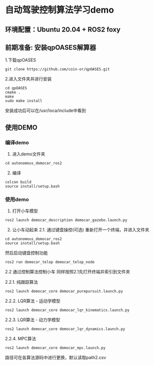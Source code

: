# 自动驾驶控制算法学习demo
## 环境配置：Ubuntu 20.04 + ROS2 foxy
## 前期准备: 安装qpOASES解算器
1.下载qpOASES
```
git clone https://github.com/coin-or/qpOASES.git
```
2.进入文件夹并进行安装
```
cd qpOASES
cmake .
make
sudo make install
```
安装成功后可以在/usr/loca/include中看到
## 使用DEMO
### 编译demo
1. 进入demo文件夹
```
cd autonomous_democar_ros2
```
2. 编译
```
colcon build
source install/setup.bash
```
### 使用demo
1. 打开小车模型
```
ros2 launch democar_description democar_gazebo.launch.py
```
2. 让小车动起来
2.1. 通过键盘操控(可选)
重新打开一个终端，并进入文件夹
```
cd autonomous_democar_ros2
source install/setup.bash
```
然后启动键盘控制功能
```
ros2 run democar_telop democar_telop_node
```
2.2 通过控制算法控制小车
同样按照2.1先打开终端并索引到文件夹

2.2.1. 纯跟踪算法
```
ros2 launch democar_core democar_purepursuit.launch.py
```
2.2.2. LQR算法 - 运动学模型
```
ros2 launch democar_core democar_lqr_kinematics.launch.py
```
2.2.3. LQR算法 - 动力学模型
```
ros2 launch democar_core democar_lqr_dynamics.launch.py
```
2.2.4. MPC算法
```
ros2 launch democar_core democar_mpc.launch.py
```
路径可在各算法源码中进行更换，默认读取path2.csv
